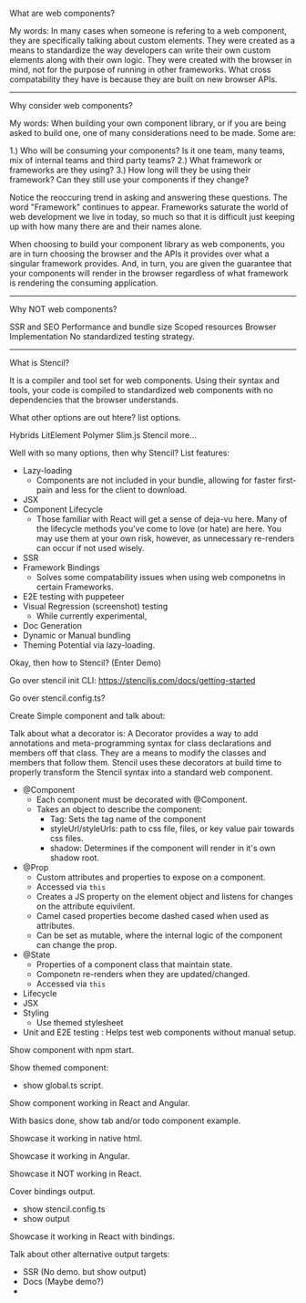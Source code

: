 What are web components?

My words: In many cases when someone is refering to a web component, they are specifically talking about custom elements. They were created as a means to standardize the way developers can write their own custom elements along with their own logic. They were created with the browser in mind, not for the purpose of running in other frameworks. What cross compatability they have is because they are built on new browser APIs.

---

Why consider web components?

My words: When building your own component library, or if you are being asked to build one, one of many considerations need to be made. Some are:

1.) Who will be consuming your components? Is it one team, many teams, mix of internal teams and third party teams?
2.) What framework or frameworks are they using?
3.) How long will they be using their framework? Can they still use your components if they change?

Notice the reoccuring trend in asking and answering these questions. The word "Framework" continues to appear. Frameworks saturate the world of web development we live in today, so much so that it is difficult just keeping up with how many there are and their names alone. 

When choosing to build your component library as web components, you are in turn choosing the browser and the APIs it provides over what a singular framework provides. And, in turn, you are given the guarantee that your components will render in the browser regardless of what framework is rendering the consuming application.

---
Why NOT web components?

SSR and SEO
Performance and bundle size
Scoped resources
Browser Implementation
No standardized testing strategy.

---

What is Stencil? 

It is a compiler and tool set for web components. Using their syntax and tools, your code is compiled to standardized web components with no dependencies that the browser understands.

What other options are out htere? list options.

Hybrids
LitElement
Polymer
Slim.js
Stencil
more...

Well with so many options, then why Stencil? List features:
 - Lazy-loading
    * Components are not included in your bundle, allowing for faster first-pain and less for the client to download.
 - JSX
 - Component Lifecycle
    * Those familiar with React will get a sense of deja-vu here. Many of the lifecycle methods you've come to love (or hate) are here. You may use them at your own risk, however, as unnecessary re-renders can occur if not used wisely.
 - SSR
 - Framework Bindings
    * Solves some compatability issues when using web componetns in certain Frameworks.
 - E2E testing with puppeteer
 - Visual Regression (screenshot) testing
    * While currently experimental, 
 - Doc Generation
 - Dynamic or Manual bundling
 - Theming Potential via lazy-loading.


Okay, then how to Stencil? (Enter Demo)

Go over stencil init CLI:
https://stenciljs.com/docs/getting-started

Go over stencil.config.ts?

Create Simple component and talk about:

Talk about what a decorator is:
A Decorator provides a way to add annotations and meta-programming syntax for class declarations and members off that class. They are a means to modify the classes and members that follow them. Stencil uses these decorators at build time to properly transform the Stencil syntax into a standard web component.

- @Component
    * Each component must be decorated with @Component.
    * Takes an object to describe the component:
        - Tag: Sets the tag name of the component
        - styleUrl/styleUrls: path to css file, files, or key value pair towards css files.
        - shadow: Determines if the component will render in it's own shadow root.
- @Prop
    * Custom attributes and properties to expose on a component.
    * Accessed via `this`
    * Creates a JS property on the element object and listens for changes on the attribute equivilent.
    * Camel cased properties become dashed cased when used as attributes.
    * Can be set as mutable, where the internal logic of the component can change the prop.
- @State
   * Properties of a component class that maintain state.
   * Componetn re-renders when they are updated/changed.
   * Accessed via `this`
- Lifecycle
- JSX
- Styling
  * Use themed stylesheet
- Unit and E2E testing : Helps test web components without manual setup.

Show component with npm start.

Show themed component:
- show global.ts script.

Show component working in React and Angular.

With basics done, show tab and/or todo component example.

Showcase it working in native html.

Showcase it working in Angular.

Showcase it NOT working in React.

Cover bindings output.

- show stencil.config.ts
- show output

Showcase it working in React with bindings.

Talk about other alternative output targets:

- SSR (No demo. but show output)
- Docs (Maybe demo?)
- 